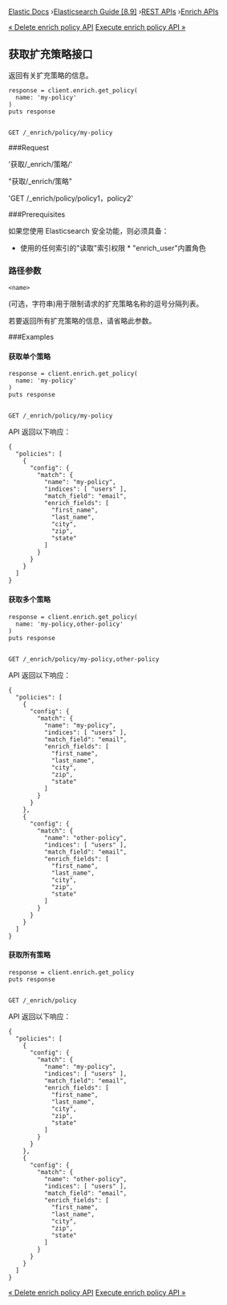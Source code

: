 

[Elastic Docs](/guide/) ›[Elasticsearch Guide [8.9]](index.md) ›[REST
APIs](rest-apis.md) ›[Enrich APIs](enrich-apis.md)

[« Delete enrich policy API](delete-enrich-policy-api.md) [Execute enrich
policy API »](execute-enrich-policy-api.md)

## 获取扩充策略接口

返回有关扩充策略的信息。

    
    
    response = client.enrich.get_policy(
      name: 'my-policy'
    )
    puts response
    
    
    GET /_enrich/policy/my-policy

###Request

'获取/_enrich/策略/<name>'

"获取/_enrich/策略"

'GET /_enrich/policy/policy1，policy2'

###Prerequisites

如果您使用 Elasticsearch 安全功能，则必须具备：

* 使用的任何索引的"读取"索引权限 * "enrich_user"内置角色

### 路径参数

`<name>`

    

(可选，字符串)用于限制请求的扩充策略名称的逗号分隔列表。

若要返回所有扩充策略的信息，请省略此参数。

###Examples

#### 获取单个策略

    
    
    response = client.enrich.get_policy(
      name: 'my-policy'
    )
    puts response
    
    
    GET /_enrich/policy/my-policy

API 返回以下响应：

    
    
    {
      "policies": [
        {
          "config": {
            "match": {
              "name": "my-policy",
              "indices": [ "users" ],
              "match_field": "email",
              "enrich_fields": [
                "first_name",
                "last_name",
                "city",
                "zip",
                "state"
              ]
            }
          }
        }
      ]
    }

#### 获取多个策略

    
    
    response = client.enrich.get_policy(
      name: 'my-policy,other-policy'
    )
    puts response
    
    
    GET /_enrich/policy/my-policy,other-policy

API 返回以下响应：

    
    
    {
      "policies": [
        {
          "config": {
            "match": {
              "name": "my-policy",
              "indices": [ "users" ],
              "match_field": "email",
              "enrich_fields": [
                "first_name",
                "last_name",
                "city",
                "zip",
                "state"
              ]
            }
          }
        },
        {
          "config": {
            "match": {
              "name": "other-policy",
              "indices": [ "users" ],
              "match_field": "email",
              "enrich_fields": [
                "first_name",
                "last_name",
                "city",
                "zip",
                "state"
              ]
            }
          }
        }
      ]
    }

#### 获取所有策略

    
    
    response = client.enrich.get_policy
    puts response
    
    
    GET /_enrich/policy

API 返回以下响应：

    
    
    {
      "policies": [
        {
          "config": {
            "match": {
              "name": "my-policy",
              "indices": [ "users" ],
              "match_field": "email",
              "enrich_fields": [
                "first_name",
                "last_name",
                "city",
                "zip",
                "state"
              ]
            }
          }
        },
        {
          "config": {
            "match": {
              "name": "other-policy",
              "indices": [ "users" ],
              "match_field": "email",
              "enrich_fields": [
                "first_name",
                "last_name",
                "city",
                "zip",
                "state"
              ]
            }
          }
        }
      ]
    }

[« Delete enrich policy API](delete-enrich-policy-api.md) [Execute enrich
policy API »](execute-enrich-policy-api.md)
